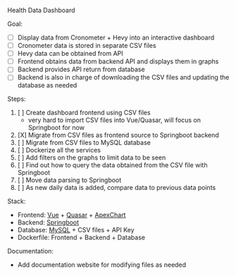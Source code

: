 Health Data Dashboard

Goal:
- [ ] Display data from Cronometer + Hevy into an interactive dashboard
- [ ] Cronometer data is stored in separate CSV files
- [ ] Hevy data can be obtained from API
- [ ] Frontend obtains data from backend API and displays them in graphs
- [ ] Backend provides API return from database
- [ ] Backend is also in charge of downloading the CSV files and updating the database as needed

Steps:
1. [ ] Create dashboard frontend using CSV files
    - very hard to import CSV files into Vue/Quasar, will focus on Springboot for now
2. [X] Migrate from CSV files as frontend source to Springboot backend
3. [ ] Migrate from CSV files to MySQL database
4. [ ] Dockerize all the services
5. [ ] Add filters on the graphs to limit data to be seen
6. [ ] Find out how to query the data obtained from the CSV file with Springboot
7. [ ] Move data parsing to Springboot
8. [ ] As new daily data is added, compare data to previous data points

Stack:
- Frontend: [Vue](https://vuejs.org/guide/introduction.html) + [Quasar](https://quasar.dev/components) + [ApexChart](https://apexcharts.com/docs/vue-charts/)
- Backend: [Springboot](https://spring.io/projects/spring-boot)
- Database: [MySQL](https://dev.mysql.com/doc/) + CSV files + API Key
- Dockerfile: Frontend + Backend + Database

Documentation:
- Add documentation website for modifying files as needed